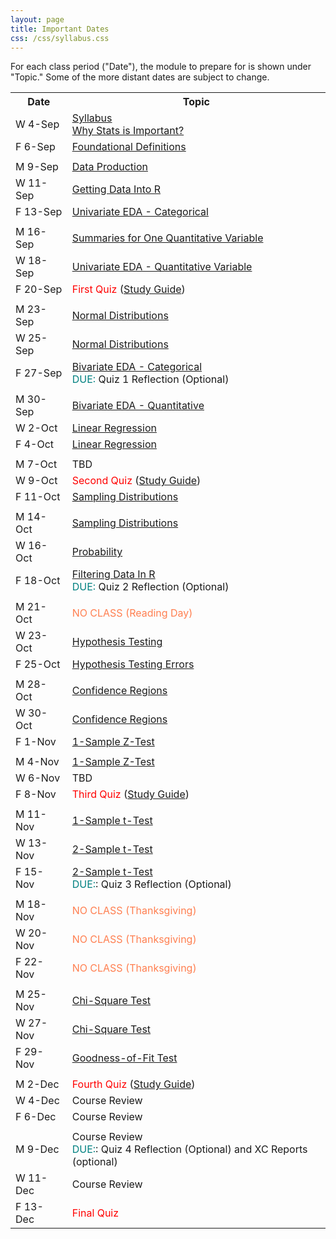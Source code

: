```yaml
---
layout: page
title: Important Dates
css: /css/syllabus.css
---
```


<div class="alert alert-info">
For each class period ("Date"), the module to prepare for is shown under "Topic." Some of the more distant dates are subject to change.
</div>

<table width="100%">
<tr><th width="18%">Date</th><th width="82%">Topic</th></tr>

<tr><td>W 4-Sep</td><td><a href="Syllabus-Current">Syllabus</a><br><a href="../modules/WhyStats">Why Stats is Important?</a></td></tr>
<tr><td>F 6-Sep</td><td><a href="../modules/FoundationalDefns">Foundational Definitions</a></td></tr>
<tr><td></td><td></td></tr>

<tr><td>M 9-Sep</td><td><a href="../modules/DataProduction">Data Production</a></td></tr>
<tr><td>W 11-Sep</td><td><a href="../modules/GettingDataIntoR">Getting Data Into R</a></td></tr>
<tr><td>F 13-Sep</td><td><a href="../modules/UEDACat">Univariate EDA - Categorical</a></td></tr>
<tr><td></td><td></td></tr>

<tr><td>M 16-Sep</td><td><a href="../modules/UEDAQuant1">Summaries for One Quantitative Variable</a></td></tr>
<tr><td>W 18-Sep</td><td><a href="../modules/UEDAQuant2">Univariate EDA - Quantitative Variable</a></td></tr>
<tr><td>F 20-Sep</td><td><span style="color:red">First Quiz</span> (<a href="QuizGuide/quiz">Study Guide</a>)</td></tr>
<tr><td></td><td></td></tr>

<tr><td>M 23-Sep</td><td><a href="../modules/NormalDist">Normal Distributions</a></td></tr>
<tr><td>W 25-Sep</td><td><a href="../modules/NormalDist">Normal Distributions</a></td></tr>
<tr><td>F 27-Sep</td><td><a href="../modules/BEDACat">Bivariate EDA - Categorical</a><br><span style="color:teal">DUE:</span> Quiz 1 Reflection (Optional)</td></tr>
<tr><td></td><td></td></tr>

<tr><td>M 30-Sep</td><td><a href="../modules/BEDAQuant">Bivariate EDA - Quantitative</a></td></tr>
<tr><td>W 2-Oct</td><td><a href="../modules/LinearRegression">Linear Regression</a></td></tr>
<tr><td>F 4-Oct</td><td><a href="../modules/LinearRegression">Linear Regression</a></td></tr>
<tr><td></td><td></td></tr>

<tr><td>M 7-Oct</td><td>TBD</td></tr>
<tr><td>W 9-Oct</td><td><span style="color:red">Second Quiz</span> (<a href="QuizGuide/quiz">Study Guide</a>)</td></tr>
<tr><td>F 11-Oct</td><td><a href="../modules/SamplingDist">Sampling Distributions</a></td></tr>
<tr><td></td><td></td></tr>

<tr><td>M 14-Oct</td><td><a href="../modules/SamplingDist">Sampling Distributions</a></td></tr>
<tr><td>W 16-Oct</td><td><a href="../modules/Probability">Probability</a></td></tr>
<tr><td>F 18-Oct</td><td><a href="../modules/FilteringDataInR">Filtering Data In R</a><br><span style="color:teal">DUE:</span> Quiz 2 Reflection (Optional)</td></tr>
<tr><td></td><td></td></tr>

<tr><td>M 21-Oct</td><td><span style="color:coral">NO CLASS (Reading Day)</span></td></tr>
<tr><td>W 23-Oct</td><td><a href="../modules/HypTesting">Hypothesis Testing</a></td></tr>
<tr><td>F 25-Oct</td><td><a href="../modules/HypTestingErrs">Hypothesis Testing Errors</a></td></tr>
<tr><td></td><td></td></tr>

<tr><td>M 28-Oct</td><td><a href="../modules/ConfRegions">Confidence Regions</a></td></tr>
<tr><td>W 30-Oct</td><td><a href="../modules/ConfRegions">Confidence Regions</a></td></tr>
<tr><td>F 1-Nov</td><td><a href="../modules/1SampleZ">1-Sample Z-Test</a></td></tr>
<tr><td></td><td></td></tr>

<tr><td>M 4-Nov</td><td><a href="../modules/1SampleZ">1-Sample Z-Test</a></td></tr>
<tr><td>W 6-Nov</td><td>TBD</td></tr>
<tr><td>F 8-Nov</td><td><span style="color:red">Third Quiz</span> (<a href="QuizGuide/quiz">Study Guide</a>)</td></tr>
<tr><td></td><td></td></tr>

<tr><td>M 11-Nov</td><td><a href="../modules/1Samplet">1-Sample t-Test</a></td></tr>
<tr><td>W 13-Nov</td><td><a href="../modules/2Samplet">2-Sample t-Test</a></td></tr>
<tr><td>F 15-Nov</td><td><a href="../modules/2Samplet">2-Sample t-Test</a><br><span style="color:teal">DUE:</span>: Quiz 3 Reflection (Optional)</td></tr>
<tr><td></td><td></td></tr>

<tr><td>M 18-Nov</td><td><span style="color:coral">NO CLASS (Thanksgiving)</span></td></tr>
<tr><td>W 20-Nov</td><td><span style="color:coral">NO CLASS (Thanksgiving)</span></td></tr>
<tr><td>F 22-Nov</td><td><span style="color:coral">NO CLASS (Thanksgiving)</span></td></tr>
<tr><td></td><td></td></tr>

<tr><td>M 25-Nov</td><td><a href="../modules/ChiSquare">Chi-Square Test</a></td></tr>
<tr><td>W 27-Nov</td><td><a href="../modules/ChiSquare">Chi-Square Test</a></td></tr>
<tr><td>F 29-Nov</td><td><a href="../modules/GOFTest">Goodness-of-Fit Test</a></td></tr>
<tr><td></td><td></td></tr>

<tr><td>M 2-Dec</td><td><span style="color:red">Fourth Quiz</span> (<a href="QuizGuide/quiz">Study Guide</a>)</td></tr>
<tr><td>W 4-Dec</td><td>Course Review</td></tr>
<tr><td>F 6-Dec</td><td>Course Review</td></tr>
<tr><td></td><td></td></tr>

<tr><td>M 9-Dec</td>
    <td>Course Review<br><span style="color:teal">DUE:</span>: Quiz 4 Reflection (Optional) and XC Reports (optional)</td></tr>
<tr><td>W 11-Dec</td><td>Course Review</td></tr>
<tr><td>F 13-Dec</td>
    <td colspan="2"><span style="color:red">Final Quiz</span></td></tr>
<!---
--->
</table>
